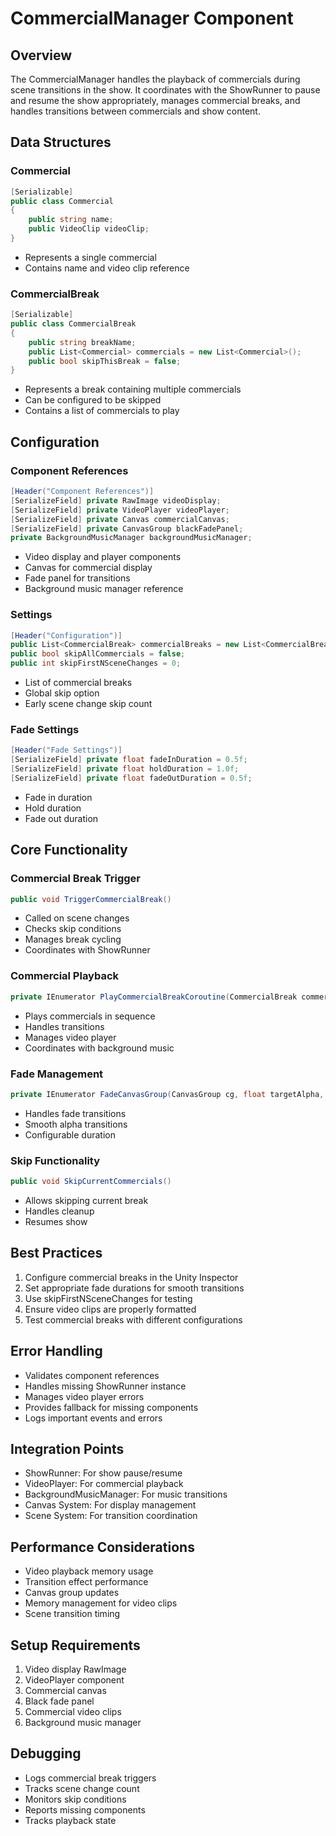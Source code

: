 # CommercialManager Component

## Overview
The CommercialManager handles the playback of commercials during scene transitions in the show. It coordinates with the ShowRunner to pause and resume the show appropriately, manages commercial breaks, and handles transitions between commercials and show content.

## Data Structures

### Commercial
```csharp
[Serializable]
public class Commercial
{
    public string name;
    public VideoClip videoClip;
}
```
- Represents a single commercial
- Contains name and video clip reference

### CommercialBreak
```csharp
[Serializable]
public class CommercialBreak
{
    public string breakName;
    public List<Commercial> commercials = new List<Commercial>();
    public bool skipThisBreak = false;
}
```
- Represents a break containing multiple commercials
- Can be configured to be skipped
- Contains a list of commercials to play

## Configuration

### Component References
```csharp
[Header("Component References")]
[SerializeField] private RawImage videoDisplay;
[SerializeField] private VideoPlayer videoPlayer;
[SerializeField] private Canvas commercialCanvas;
[SerializeField] private CanvasGroup blackFadePanel;
private BackgroundMusicManager backgroundMusicManager;
```
- Video display and player components
- Canvas for commercial display
- Fade panel for transitions
- Background music manager reference

### Settings
```csharp
[Header("Configuration")]
public List<CommercialBreak> commercialBreaks = new List<CommercialBreak>();
public bool skipAllCommercials = false;
public int skipFirstNSceneChanges = 0;
```
- List of commercial breaks
- Global skip option
- Early scene change skip count

### Fade Settings
```csharp
[Header("Fade Settings")]
[SerializeField] private float fadeInDuration = 0.5f;
[SerializeField] private float holdDuration = 1.0f;
[SerializeField] private float fadeOutDuration = 0.5f;
```
- Fade in duration
- Hold duration
- Fade out duration

## Core Functionality

### Commercial Break Trigger
```csharp
public void TriggerCommercialBreak()
```
- Called on scene changes
- Checks skip conditions
- Manages break cycling
- Coordinates with ShowRunner

### Commercial Playback
```csharp
private IEnumerator PlayCommercialBreakCoroutine(CommercialBreak commercialBreak)
```
- Plays commercials in sequence
- Handles transitions
- Manages video player
- Coordinates with background music

### Fade Management
```csharp
private IEnumerator FadeCanvasGroup(CanvasGroup cg, float targetAlpha, float duration)
```
- Handles fade transitions
- Smooth alpha transitions
- Configurable duration

### Skip Functionality
```csharp
public void SkipCurrentCommercials()
```
- Allows skipping current break
- Handles cleanup
- Resumes show

## Best Practices
1. Configure commercial breaks in the Unity Inspector
2. Set appropriate fade durations for smooth transitions
3. Use skipFirstNSceneChanges for testing
4. Ensure video clips are properly formatted
5. Test commercial breaks with different configurations

## Error Handling
- Validates component references
- Handles missing ShowRunner instance
- Manages video player errors
- Provides fallback for missing components
- Logs important events and errors

## Integration Points
- ShowRunner: For show pause/resume
- VideoPlayer: For commercial playback
- BackgroundMusicManager: For music transitions
- Canvas System: For display management
- Scene System: For transition coordination

## Performance Considerations
- Video playback memory usage
- Transition effect performance
- Canvas group updates
- Memory management for video clips
- Scene transition timing

## Setup Requirements
1. Video display RawImage
2. VideoPlayer component
3. Commercial canvas
4. Black fade panel
5. Commercial video clips
6. Background music manager

## Debugging
- Logs commercial break triggers
- Tracks scene change count
- Monitors skip conditions
- Reports missing components
- Tracks playback state 